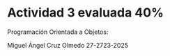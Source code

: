 #  Actividad 3 evaluada 40%<br>
Programación Orientada a Objetos:<br>

Miguel Ángel Cruz Olmedo 27-2723-2025 
